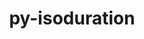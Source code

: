 ---
title: "py-isoduration"
layout: cache
categories: [package, develop-2023-10-29]
meta: {"versions": ["20.11.0"], "compilers": ["gcc@=11.1.0", "gcc@=11.4.0", "gcc@=9.4.0"], "oss": ["ubuntu20.04"], "platforms": ["linux"], "targets": ["neoverse_v1", "ppc64le", "x86_64_v3"], "stacks": ["data-vis-sdk", "e4s", "e4s-neoverse_v1", "e4s-power", "root"], "num_specs": 4, "num_specs_by_stack": {"root": 4, "e4s-neoverse_v1": 1, "e4s-power": 1, "data-vis-sdk": 1, "e4s": 1}}
spec_details: [{"hash": "5w5jefdor7hiuqb2yjmod6yi2izmukju", "compiler": "gcc@=11.4.0", "versions": ["20.11.0"], "os": "ubuntu20.04", "platform": "linux", "target": "neoverse_v1", "variants": ["build_system=python_pip"], "stacks": ["root", "e4s-neoverse_v1"], "size": "-", "tarball": "https://binaries.spack.io/develop-2023-10-29/build_cache/linux-ubuntu20.04-neoverse_v1/gcc-11.4.0/py-isoduration-20.11.0/linux-ubuntu20.04-neoverse_v1-gcc-11.4.0-py-isoduration-20.11.0-5w5jefdor7hiuqb2yjmod6yi2izmukju.spack"}, {"hash": "4m53wmi6gtjqr3tkh3uk2u5qmsjeeqeg", "compiler": "gcc@=9.4.0", "versions": ["20.11.0"], "os": "ubuntu20.04", "platform": "linux", "target": "ppc64le", "variants": ["build_system=python_pip"], "stacks": ["e4s-power", "root"], "size": "-", "tarball": "https://binaries.spack.io/develop-2023-10-29/build_cache/linux-ubuntu20.04-ppc64le/gcc-9.4.0/py-isoduration-20.11.0/linux-ubuntu20.04-ppc64le-gcc-9.4.0-py-isoduration-20.11.0-4m53wmi6gtjqr3tkh3uk2u5qmsjeeqeg.spack"}, {"hash": "ofiveyezqw4ygsbleiomomghwmwh2fu3", "compiler": "gcc@=11.1.0", "versions": ["20.11.0"], "os": "ubuntu20.04", "platform": "linux", "target": "x86_64_v3", "variants": ["build_system=python_pip"], "stacks": ["data-vis-sdk", "root"], "size": "-", "tarball": "https://binaries.spack.io/develop-2023-10-29/build_cache/linux-ubuntu20.04-x86_64_v3/gcc-11.1.0/py-isoduration-20.11.0/linux-ubuntu20.04-x86_64_v3-gcc-11.1.0-py-isoduration-20.11.0-ofiveyezqw4ygsbleiomomghwmwh2fu3.spack"}, {"hash": "zvsucqplhwobipnakmcx66kmchb2eglv", "compiler": "gcc@=11.4.0", "versions": ["20.11.0"], "os": "ubuntu20.04", "platform": "linux", "target": "x86_64_v3", "variants": ["build_system=python_pip"], "stacks": ["root", "e4s"], "size": "-", "tarball": "https://binaries.spack.io/develop-2023-10-29/build_cache/linux-ubuntu20.04-x86_64_v3/gcc-11.4.0/py-isoduration-20.11.0/linux-ubuntu20.04-x86_64_v3-gcc-11.4.0-py-isoduration-20.11.0-zvsucqplhwobipnakmcx66kmchb2eglv.spack"}]
---